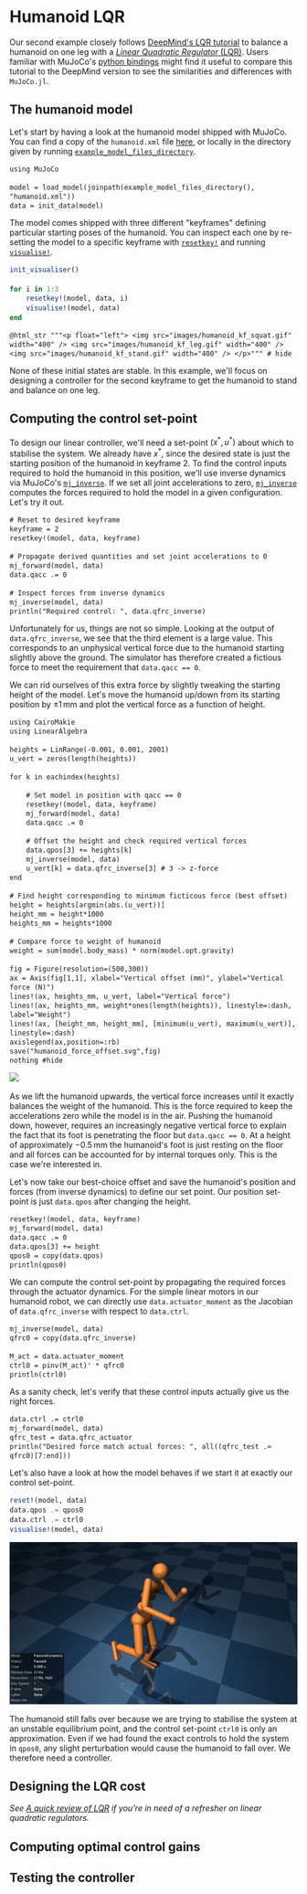 # Humanoid LQR

Our second example closely follows [DeepMind's LQR tutorial](https://colab.research.google.com/github/deepmind/mujoco/blob/main/python/LQR.ipynb) to balance a humanoid on one leg with a [*Linear Quadratic Regulator* (LQR)](https://en.wikipedia.org/wiki/Linear%E2%80%93quadratic_regulator). Users familiar with MuJoCo's [python bindings](https://mujoco.readthedocs.io/en/latest/python.html) might find it useful to compare this tutorial to the DeepMind version to see the similarities and differences with `MuJoCo.jl`.

## The humanoid model

Let's start by having a look at the humanoid model shipped with MuJoCo. You can find a copy of the `humanoid.xml` file [here](https://github.com/google-deepmind/mujoco/blob/main/model/humanoid/humanoid.xml), or locally in the directory given by running [`example_model_files_directory`](@ref).
```@example humanoid
using MuJoCo

model = load_model(joinpath(example_model_files_directory(), "humanoid.xml"))
data = init_data(model)
```
The model comes shipped with three different "keyframes" defining particular starting poses of the humanoid. You can inspect each one by re-setting the model to a specific keyframe with [`resetkey!`](@ref) and running [`visualise!`](@ref).
```julia
init_visualiser()

for i in 1:3
    resetkey!(model, data, i)
    visualise!(model, data)
end
```
```@example
@html_str """<p float="left"> <img src="images/humanoid_kf_squat.gif" width="400" /> <img src="images/humanoid_kf_leg.gif" width="400" /> <img src="images/humanoid_kf_stand.gif" width="400" /> </p>""" # hide
```
None of these initial states are stable. In this example, we'll focus on designing a controller for the second keyframe to get the humanoid to stand and balance on one leg. 

## Computing the control set-point

To design our linear controller, we'll need a set-point $(x^*, u^*)$ about which to stabilise the system. We already have $x^*$, since the desired state is just the starting position of the humanoid in keyframe 2. To find the control inputs required to hold the humanoid in this position, we'll use inverse dynamics via MuJoCo's [`mj_inverse`](@ref). If we set all joint accelerations to zero, [`mj_inverse`](@ref) computes the forces required to hold the model in a given configuration. Let's try it out.
```@example humanoid
# Reset to desired keyframe
keyframe = 2
resetkey!(model, data, keyframe)

# Propagate derived quantities and set joint accelerations to 0
mj_forward(model, data)
data.qacc .= 0

# Inspect forces from inverse dynamics
mj_inverse(model, data)
println("Required control: ", data.qfrc_inverse)
```
Unfortunately for us, things are not so simple. Looking at the output of `data.qfrc_inverse`, we see that the third element is a large value. This corresponds to an unphysical vertical force due to the humanoid starting slightly above the ground. The simulator has therefore created a fictious force to meet the requirement that `data.qacc == 0`.

We can rid ourselves of this extra force by slightly tweaking the starting height of the model. Let's move the humanoid up/down from its starting position by $\pm 1\,$mm and plot the vertical force as a function of height.
```@example humanoid
using CairoMakie
using LinearAlgebra

heights = LinRange(-0.001, 0.001, 2001)
u_vert = zeros(length(heights))

for k in eachindex(heights)

    # Set model in position with qacc == 0
    resetkey!(model, data, keyframe)
    mj_forward(model, data)
    data.qacc .= 0

    # Offset the height and check required vertical forces
    data.qpos[3] += heights[k]
    mj_inverse(model, data)
    u_vert[k] = data.qfrc_inverse[3] # 3 -> z-force
end

# Find height corresponding to minimum ficticous force (best offset)
height = heights[argmin(abs.(u_vert))]
height_mm = height*1000
heights_mm = heights*1000

# Compare force to weight of humanoid
weight = sum(model.body_mass) * norm(model.opt.gravity)

fig = Figure(resolution=(500,300))
ax = Axis(fig[1,1], xlabel="Vertical offset (mm)", ylabel="Vertical force (N)")
lines!(ax, heights_mm, u_vert, label="Vertical force")
lines!(ax, heights_mm, weight*ones(length(heights)), linestyle=:dash, label="Weight")
lines!(ax, [height_mm, height_mm], [minimum(u_vert), maximum(u_vert)], linestyle=:dash)
axislegend(ax,position=:rb)
save("humanoid_force_offset.svg",fig)
nothing #hide
```
![](humanoid_force_offset.svg)

As we lift the humanoid upwards, the vertical force increases until it exactly balances the weight of the humanoid. This is the force required to keep the accelerations zero while the model is in the air. Pushing the humanoid down, however, requires an increasingly negative vertical force to explain the fact that its foot is penetrating the floor but `data.qacc == 0`. At a height of approximately $-0.5\,$mm the humanoid's foot is just resting on the floor and all forces can be accounted for by internal torques only. This is the case we're interested in.

Let's now take our best-choice offset and save the humanoid's position and forces (from inverse dynamics) to define our set point. Our position set-point is just `data.qpos` after changing the height.
```@example humanoid
resetkey!(model, data, keyframe)
mj_forward(model, data)
data.qacc .= 0
data.qpos[3] += height
qpos0 = copy(data.qpos)
println(qpos0)
```
We can compute the control set-point by propagating the required forces through the actuator dynamics. For the simple linear motors in our humanoid robot, we can directly use `data.actuator_moment` as the Jacobian of `data.qfrc_inverse` with respect to `data.ctrl`.
```@example humanoid
mj_inverse(model, data)
qfrc0 = copy(data.qfrc_inverse)

M_act = data.actuator_moment
ctrl0 = pinv(M_act)' * qfrc0
println(ctrl0)
```
As a sanity check, let's verify that these control inputs actually give us the right forces.
```@example humanoid
data.ctrl .= ctrl0
mj_forward(model, data)
qfrc_test = data.qfrc_actuator
println("Desired force match actual forces: ", all((qfrc_test .≈ qfrc0)[7:end]))
```
Let's also have a look at how the model behaves if we start it at exactly our control set-point.
```julia
reset!(model, data)
data.qpos .= qpos0
data.ctrl .= ctrl0
visualise!(model, data)
```
![](images/humanoid_balance_setpoint.gif)

The humanoid still falls over because we are trying to stabilise the system at an unstable equilibrium point, and the control set-point `ctrl0` is only an approximation. Even if we had found the exact controls to hold the system in `qpos0`, any slight perturbation would cause the humanoid to fall over. We therefore need a controller.

## Designing the LQR cost

*See [A quick review of LQR](@ref) if you're in need of a refresher on linear quadratic regulators.*


## Computing optimal control gains


## Testing the controller